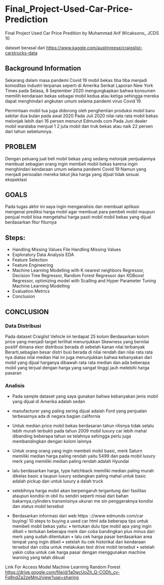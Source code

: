 # Final_Project-Used-Car-Price-Prediction
Final Project Used Car Price Predition by Muhammad Arif Wicaksono_ JCDS 10

dataset berasal dari https://www.kaggle.com/austinreese/craigslist-carstrucks-data

## Background Information

Sekarang dalam masa pandemi Covid 19 mobil bekas tiba tiba
menjadi komoditas industri terpanas seperti di Amerika Serikat
Laporan New York Times pada Selasa, 8 September 2020
mengungkapkan bahwa konsumen memilih kendaraan bekas
sebagai mobil kedua atau ketiga sehingga mereka dapat
menghindari angkutan umum selama pandemi virus Covid 19.

Permintaan mobil tua juga didorong oleh penghentian produksi
mobil baru sekitar dua bulan pada awal 2020 Pada Juli 2020 nilai
rata rata mobil bekas melonjak lebih dari 16 persen menurut
Edmunds com Pada Juni dealer mobil waralaba menjual 1 2 juta
mobil dan truk bekas atau naik 22 persen dari tahun sebelumnya.

## PROBLEM
Dengan peluang jual beli mobil bekas yang sedang melonjak
penjualannya membuat sebagian orang ingin membeli mobil
bekas karena ingin menghindari kendaraan umum selama
pandemi Covid 19 Namun yang menjadi persoalan mereka takut
jika harga yang dijual tidak sesuai ekspektasi

## GOALS
Pada tugas akhir ini saya ingin menganalisis dan membuat aplikasi
mengenai prediksi harga mobil agar membuat para pembeli
mobil maupun penjual mobil bisa mengetahui harga pasti mobil
mobil bekas yang dijual berdasarkan fitur fiturnya

## Steps:
- Handling Missing Values File Handling Missing Values
- Exploratory Data Analysis EDA
- Feature Selection
- Feature Engineering
- Machine Learning Modelling with K nearest neighbors Regressor, Decision Tree Regressor, Random Forest Regressor dan XGBoost Regressor, optimizing model with Scalling and Hyper  Parameter Tuning Machine Learning Modelling
- Evaluation Metrics
- Conclusion

## CONCLUSION

### Data Distribusi
Pada dataset Craiglist Vehicle ini terdapat 25 kolom Berdasarkan kolom price yang menjadi target terlihat menunjukkan
Skewness yang bernilai positif dimana ekor distribusi berada di sebelah kanan nilai terbanyak Berarti,sebagian besar distri
busi berada di nilai rendah dan nilai rata rata nya diatas nilai median Hal ini juga menunjukkan bahwa kebanyakan dari
mobil yang dijual harganya dibawah rata rata median dan ada beberapa mobil yang terjual dengan harga yang sangat tinggi
jauh melebihi harga pasaran

### Analisis
- Pada sample dataset yang saya gunakan bahwa kebanyakan jenis mobil yang dijual di
Amerika adalah sedan

- manufacturer yang paling sering dijual adalah Ford yang penjualan terbesarnya ada di
negara bagian california

- Untuk median price mobil bekas berdasaran tahun rilisnya tidak selalu lebih murah
terbukti pada tahun 2009 mobil luxury car lebih mahal dibanding beberapa tahun se
telahnya sehingga perlu juga membandingkan dengan kolom lainnya

- Untuk orang orang yang ingin membeli mobil basic, merk Saturn memiliki median
harga paling rendah yaitu 5499 dan pada mobil luxury merk yang memiliki median
paling rendah adalah Hyundai

- lalu berdasarkan harga, type hatchback memiliki median paling murah dikelas basic a
taupun luxury sedangkan paling mahal untuk basic adalah pickup dan untuk luxury a
dalah truck

- selebihnya harga mobil akan berpengaruh tergantung dari fasilitas ataupun kondisi m
obil itu sendiri seperti misal dari bahan bakarnya,cylinders transmisinya ukuran me
sin penggeraknya kondisi dan status mobil tersebut

- Berdasarkan informasi dari web https :://www edmunds com/car buying/ 10
steps to buying a used car html ada beberapa tips untuk membeli mobil bekas
yaitu:
• tentukan dulu tipe mobil apa yang ingin dibeli
• tentukan beberapa merk dan coba bandingkan plus minus dari merk yang sudah ditentukan
• lalu cek harga pasar berdasarkan area tempat yang ingin dibeli
• setelah itu cek historikal dari kendaraan tersebut dan coba untuk melakukan test drive mobil tersebut
• setelah yakin coba untuk cek harga pasar dengan menggunakan machine learning yang telah dibuat


Link For Access Model Machine Learning Random Forest
https://drive.google.com/file/d/1a0wcUoZh_Q-CODh_cv-Fq8ndZa2zeMmJ/view?usp=sharing

